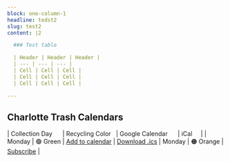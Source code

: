 ```yaml
---
block: one-column-1
headline: tedst2
slug: test2
content: |2

  ### Test table

  | Header | Header | Header |
  | --- | --- | --- |
  | Cell | Cell | Cell |
  | Cell | Cell | Cell |
  | Cell | Cell | Cell |

---
```

## Charlotte Trash Calendars

| Collection Day &nbsp;&nbsp;&nbsp;&nbsp;&nbsp;| Recycling Color   &nbsp;&nbsp;| Google Calendar &nbsp;&nbsp;&nbsp;&nbsp; | iCal &nbsp;&nbsp;&nbsp;&nbsp;| 
| Monday      | 🟢 Green       | [Add to calendar](https://calendar.google.com/calendar/u/0?cid=M3RjNmRuYm1wcmRnM3Ywc2xzZXRidmV0aWtAZ3JvdXAuY2FsZW5kYXIuZ29vZ2xlLmNvbQ)  | [Download .ics](https://calendar.google.com/calendar/ical/3tc6dnbmprdg3v0slsetbvetik%40group.calendar.google.com/public/basic.ics)
| Monday      | 🟠 Orange      | [Subscribe]()      |
